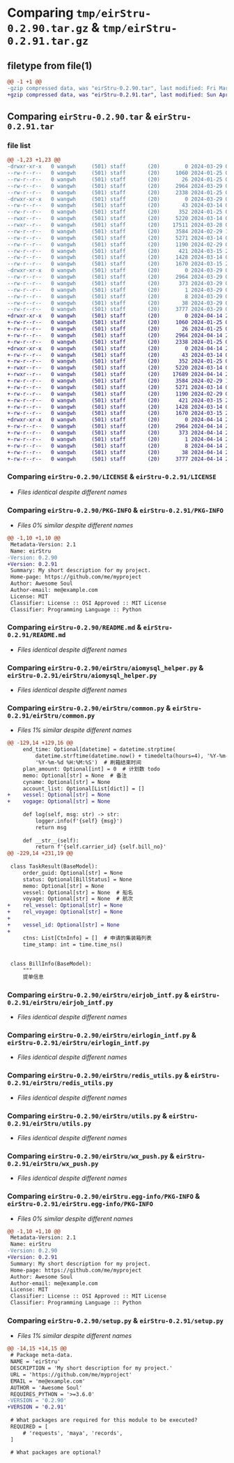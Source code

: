 # Comparing `tmp/eirStru-0.2.90.tar.gz` & `tmp/eirStru-0.2.91.tar.gz`

## filetype from file(1)

```diff
@@ -1 +1 @@
-gzip compressed data, was "eirStru-0.2.90.tar", last modified: Fri Mar 29 03:39:44 2024, max compression
+gzip compressed data, was "eirStru-0.2.91.tar", last modified: Sun Apr 14 20:06:53 2024, max compression
```

## Comparing `eirStru-0.2.90.tar` & `eirStru-0.2.91.tar`

### file list

```diff
@@ -1,23 +1,23 @@
-drwxr-xr-x   0 wangwh     (501) staff       (20)        0 2024-03-29 03:39:44.636904 eirStru-0.2.90/
--rw-r--r--   0 wangwh     (501) staff       (20)     1060 2024-01-25 06:27:18.000000 eirStru-0.2.90/LICENSE
--rw-r--r--   0 wangwh     (501) staff       (20)       26 2024-01-25 06:27:18.000000 eirStru-0.2.90/MANIFEST.in
--rw-r--r--   0 wangwh     (501) staff       (20)     2964 2024-03-29 03:39:44.636667 eirStru-0.2.90/PKG-INFO
--rw-r--r--   0 wangwh     (501) staff       (20)     2338 2024-01-25 06:27:18.000000 eirStru-0.2.90/README.md
-drwxr-xr-x   0 wangwh     (501) staff       (20)        0 2024-03-29 03:39:44.635773 eirStru-0.2.90/eirStru/
--rw-r--r--   0 wangwh     (501) staff       (20)       43 2024-03-14 03:14:41.000000 eirStru-0.2.90/eirStru/__init__.py
--rw-r--r--   0 wangwh     (501) staff       (20)      352 2024-01-25 06:27:18.000000 eirStru-0.2.90/eirStru/__version__.py
--rwxr--r--   0 wangwh     (501) staff       (20)     5220 2024-03-14 03:14:41.000000 eirStru-0.2.90/eirStru/aiomysql_helper.py
--rwxr--r--   0 wangwh     (501) staff       (20)    17511 2024-03-28 08:36:46.000000 eirStru-0.2.90/eirStru/common.py
--rw-r--r--   0 wangwh     (501) staff       (20)     3584 2024-02-29 12:42:57.000000 eirStru-0.2.90/eirStru/eirjob_intf.py
--rw-r--r--   0 wangwh     (501) staff       (20)     5271 2024-03-14 03:14:41.000000 eirStru-0.2.90/eirStru/eirlogin_intf.py
--rw-r--r--   0 wangwh     (501) staff       (20)     1190 2024-02-29 02:15:20.000000 eirStru-0.2.90/eirStru/redis_utils.py
--rw-r--r--   0 wangwh     (501) staff       (20)      421 2024-03-15 21:24:26.000000 eirStru-0.2.90/eirStru/test.py
--rw-r--r--   0 wangwh     (501) staff       (20)     1428 2024-03-14 03:14:41.000000 eirStru-0.2.90/eirStru/utils.py
--rw-r--r--   0 wangwh     (501) staff       (20)     1670 2024-03-15 21:25:26.000000 eirStru-0.2.90/eirStru/wx_push.py
-drwxr-xr-x   0 wangwh     (501) staff       (20)        0 2024-03-29 03:39:44.636453 eirStru-0.2.90/eirStru.egg-info/
--rw-r--r--   0 wangwh     (501) staff       (20)     2964 2024-03-29 03:39:44.000000 eirStru-0.2.90/eirStru.egg-info/PKG-INFO
--rw-r--r--   0 wangwh     (501) staff       (20)      373 2024-03-29 03:39:44.000000 eirStru-0.2.90/eirStru.egg-info/SOURCES.txt
--rw-r--r--   0 wangwh     (501) staff       (20)        1 2024-03-29 03:39:44.000000 eirStru-0.2.90/eirStru.egg-info/dependency_links.txt
--rw-r--r--   0 wangwh     (501) staff       (20)        8 2024-03-29 03:39:44.000000 eirStru-0.2.90/eirStru.egg-info/top_level.txt
--rw-r--r--   0 wangwh     (501) staff       (20)       38 2024-03-29 03:39:44.636959 eirStru-0.2.90/setup.cfg
--rw-r--r--   0 wangwh     (501) staff       (20)     3777 2024-03-29 03:39:30.000000 eirStru-0.2.90/setup.py
+drwxr-xr-x   0 wangwh     (501) staff       (20)        0 2024-04-14 20:06:53.329193 eirStru-0.2.91/
+-rw-r--r--   0 wangwh     (501) staff       (20)     1060 2024-01-25 06:27:18.000000 eirStru-0.2.91/LICENSE
+-rw-r--r--   0 wangwh     (501) staff       (20)       26 2024-01-25 06:27:18.000000 eirStru-0.2.91/MANIFEST.in
+-rw-r--r--   0 wangwh     (501) staff       (20)     2964 2024-04-14 20:06:53.328934 eirStru-0.2.91/PKG-INFO
+-rw-r--r--   0 wangwh     (501) staff       (20)     2338 2024-01-25 06:27:18.000000 eirStru-0.2.91/README.md
+drwxr-xr-x   0 wangwh     (501) staff       (20)        0 2024-04-14 20:06:53.327944 eirStru-0.2.91/eirStru/
+-rw-r--r--   0 wangwh     (501) staff       (20)       43 2024-03-14 03:14:41.000000 eirStru-0.2.91/eirStru/__init__.py
+-rw-r--r--   0 wangwh     (501) staff       (20)      352 2024-01-25 06:27:18.000000 eirStru-0.2.91/eirStru/__version__.py
+-rwxr--r--   0 wangwh     (501) staff       (20)     5220 2024-03-14 03:14:41.000000 eirStru-0.2.91/eirStru/aiomysql_helper.py
+-rwxr--r--   0 wangwh     (501) staff       (20)    17689 2024-04-14 20:03:49.000000 eirStru-0.2.91/eirStru/common.py
+-rw-r--r--   0 wangwh     (501) staff       (20)     3584 2024-02-29 12:42:57.000000 eirStru-0.2.91/eirStru/eirjob_intf.py
+-rw-r--r--   0 wangwh     (501) staff       (20)     5271 2024-03-14 03:14:41.000000 eirStru-0.2.91/eirStru/eirlogin_intf.py
+-rw-r--r--   0 wangwh     (501) staff       (20)     1190 2024-02-29 02:15:20.000000 eirStru-0.2.91/eirStru/redis_utils.py
+-rw-r--r--   0 wangwh     (501) staff       (20)      421 2024-03-15 21:24:26.000000 eirStru-0.2.91/eirStru/test.py
+-rw-r--r--   0 wangwh     (501) staff       (20)     1428 2024-03-14 03:14:41.000000 eirStru-0.2.91/eirStru/utils.py
+-rw-r--r--   0 wangwh     (501) staff       (20)     1670 2024-03-15 21:25:26.000000 eirStru-0.2.91/eirStru/wx_push.py
+drwxr-xr-x   0 wangwh     (501) staff       (20)        0 2024-04-14 20:06:53.328714 eirStru-0.2.91/eirStru.egg-info/
+-rw-r--r--   0 wangwh     (501) staff       (20)     2964 2024-04-14 20:06:53.000000 eirStru-0.2.91/eirStru.egg-info/PKG-INFO
+-rw-r--r--   0 wangwh     (501) staff       (20)      373 2024-04-14 20:06:53.000000 eirStru-0.2.91/eirStru.egg-info/SOURCES.txt
+-rw-r--r--   0 wangwh     (501) staff       (20)        1 2024-04-14 20:06:53.000000 eirStru-0.2.91/eirStru.egg-info/dependency_links.txt
+-rw-r--r--   0 wangwh     (501) staff       (20)        8 2024-04-14 20:06:53.000000 eirStru-0.2.91/eirStru.egg-info/top_level.txt
+-rw-r--r--   0 wangwh     (501) staff       (20)       38 2024-04-14 20:06:53.329257 eirStru-0.2.91/setup.cfg
+-rw-r--r--   0 wangwh     (501) staff       (20)     3777 2024-04-14 20:06:50.000000 eirStru-0.2.91/setup.py
```

### Comparing `eirStru-0.2.90/LICENSE` & `eirStru-0.2.91/LICENSE`

 * *Files identical despite different names*

### Comparing `eirStru-0.2.90/PKG-INFO` & `eirStru-0.2.91/PKG-INFO`

 * *Files 0% similar despite different names*

```diff
@@ -1,10 +1,10 @@
 Metadata-Version: 2.1
 Name: eirStru
-Version: 0.2.90
+Version: 0.2.91
 Summary: My short description for my project.
 Home-page: https://github.com/me/myproject
 Author: Awesome Soul
 Author-email: me@example.com
 License: MIT
 Classifier: License :: OSI Approved :: MIT License
 Classifier: Programming Language :: Python
```

### Comparing `eirStru-0.2.90/README.md` & `eirStru-0.2.91/README.md`

 * *Files identical despite different names*

### Comparing `eirStru-0.2.90/eirStru/aiomysql_helper.py` & `eirStru-0.2.91/eirStru/aiomysql_helper.py`

 * *Files identical despite different names*

### Comparing `eirStru-0.2.90/eirStru/common.py` & `eirStru-0.2.91/eirStru/common.py`

 * *Files 1% similar despite different names*

```diff
@@ -129,14 +129,16 @@
     end_time: Optional[datetime] = datetime.strptime(
         datetime.strftime(datetime.now() + timedelta(hours=4), '%Y-%m-%d %H:%M:%S'),
         '%Y-%m-%d %H:%M:%S')  # 刷箱结束时间
     plan_amount: Optional[int] = 0  # 计划数 todo
     memo: Optional[str] = None  # 备注
     cyname: Optional[str] = None
     account_list: Optional[List[dict]] = []
+    vessel: Optional[str] = None
+    vogage: Optional[str] = None
 
     def log(self, msg: str) -> str:
         logger.info(f'{self} {msg}')
         return msg
 
     def __str__(self):
         return f'{self.carrier_id} {self.bill_no}'
@@ -229,14 +231,19 @@
 
 class TaskResult(BaseModel):
     order_guid: Optional[str] = None
     status: Optional[BillStatus] = None
     memo: Optional[str] = None
     vessel: Optional[str] = None  # 船名
     voyage: Optional[str] = None  # 航次
+    rel_vessel: Optional[str] = None
+    rel_voyage: Optional[str] = None
+
+    vessel_id: Optional[str] = None
+
     ctns: List[CtnInfo] = []  # 申请的集装箱列表
     time_stamp: int = time.time_ns()
 
 
 class BillInfo(BaseModel):
     """
     提单信息
```

### Comparing `eirStru-0.2.90/eirStru/eirjob_intf.py` & `eirStru-0.2.91/eirStru/eirjob_intf.py`

 * *Files identical despite different names*

### Comparing `eirStru-0.2.90/eirStru/eirlogin_intf.py` & `eirStru-0.2.91/eirStru/eirlogin_intf.py`

 * *Files identical despite different names*

### Comparing `eirStru-0.2.90/eirStru/redis_utils.py` & `eirStru-0.2.91/eirStru/redis_utils.py`

 * *Files identical despite different names*

### Comparing `eirStru-0.2.90/eirStru/utils.py` & `eirStru-0.2.91/eirStru/utils.py`

 * *Files identical despite different names*

### Comparing `eirStru-0.2.90/eirStru/wx_push.py` & `eirStru-0.2.91/eirStru/wx_push.py`

 * *Files identical despite different names*

### Comparing `eirStru-0.2.90/eirStru.egg-info/PKG-INFO` & `eirStru-0.2.91/eirStru.egg-info/PKG-INFO`

 * *Files 0% similar despite different names*

```diff
@@ -1,10 +1,10 @@
 Metadata-Version: 2.1
 Name: eirStru
-Version: 0.2.90
+Version: 0.2.91
 Summary: My short description for my project.
 Home-page: https://github.com/me/myproject
 Author: Awesome Soul
 Author-email: me@example.com
 License: MIT
 Classifier: License :: OSI Approved :: MIT License
 Classifier: Programming Language :: Python
```

### Comparing `eirStru-0.2.90/setup.py` & `eirStru-0.2.91/setup.py`

 * *Files 1% similar despite different names*

```diff
@@ -14,15 +14,15 @@
 # Package meta-data.
 NAME = 'eirStru'
 DESCRIPTION = 'My short description for my project.'
 URL = 'https://github.com/me/myproject'
 EMAIL = 'me@example.com'
 AUTHOR = 'Awesome Soul'
 REQUIRES_PYTHON = '>=3.6.0'
-VERSION = '0.2.90'
+VERSION = '0.2.91'
 
 # What packages are required for this module to be executed?
 REQUIRED = [
     # 'requests', 'maya', 'records',
 ]
 
 # What packages are optional?
```

